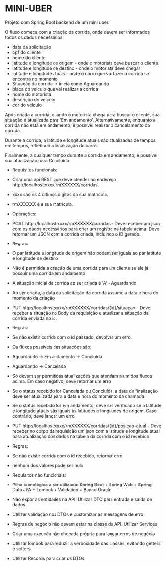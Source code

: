 
# MINI-UBER

Projeto com Spring Boot backend de um mini uber.

O fluxo começa com a criação da corrida, onde devem ser informados todos os dados necessários:
- data da solicitação
- cpf do cliente
- nome do cliente
- latitude e longitude de origem - onde o motorista    deve buscar o cliente
- latitude e longitude de destino - onde o motorista deve chegar
- latitude e longitude atuais - onde o carro que vai fazer a corrida se encontra no momento
- Situação da corrida -> inicia como Aguardando
- placa do veículo que vai realizar a corrida
- nome do motorista
- descrição do veículo
- cor do veículo

Após criada a corrida, quando o motorista chega para buscar o cliente, sua situação é atualizada para 'Em andamento'. Alternativamente, enquanto a corrida não está em andamento, é possível realizar o cancelamento da corrida. 

Durante a corrida, a latitude e longitude atuais são atualizadas de tempos em tempos, refletindo a localização do carro.

Finalmente, a qualquer tempo durante a corrida em andamento, é possível sua atualização para Concluída.

- Requisitos funcionais:

- Criar uma api REST que deve atender no endereço http://localhost:xxxx/rmXXXXXX/corridas. 
- xxxx são os 4 últimos dígitos da sua matrícula. 
- rmXXXXXX é a sua matrícula.


- Operações:
- POST http://localhost:xxxx/rmXXXXXX/corridas - Deve receber um json com os dados necessários para criar um registro na tabela acima. Deve retornar um JSON com a corrida criada, incluindo o ID gerado.

- Regras:
- O par latitude e longitude de origem não podem ser iguais ao par latitute e longitude de destino
- Não é permitida a criação de uma corrida para um cliente se ele já possuir uma corrida em andamento
- A situação inicial da corrida ao ser criada é 'A' - Aguardando
- Ao ser criada, a data da solicitação da corrida assume a data e hora do momento da criação.

- PUT http://localhost:xxxx/rmXXXXXX/corridas/{id}/situacao - Deve receber a situação no Body da requisição e atualizar a situação da corrida enviada no id.

- Regras:
- Se não existir corrida com o id passado, devolver um erro.
- Os fluxos possíveis das situações são: 
- Aguardando -> Em andamento -> Concluída
- Aguardando -> Cancelada
- Só devem ser permitidas atualizações que atendam a um dos fluxos acima. Em caso negativo, deve retornar um erro
- Se o status recebido for Cancelada ou Concluída, a data de finalização deve ser atualizada para a data e hora do momento da chamada
- Se o status recebido for Em andamento, deve ser verificado se a latitude e longitude atuais são iguais às latitudes e longitudes de origem. Caso contrário, deve lançar um erro.


- PUT http://localhost:xxxx/rmXXXXXX/corridas/{id}/posicao-atual - Deve receber no corpo da requisição um json com a latitude e longitude atual para atualização dos dados na tabela da corrida com o id recebido

- Regras:
- Se não existir corrida com o id recebido, retornar erro
- nenhum dos valores pode ser nulo


- Requisitos não funcionais:

- Pilha tecnológica a ser utilizada: Spring Boot + Spring Web + Spring Data JPA + Lombok + Validation + Banco Oracle
- Não expor as entidades na API. Utilizar DTO para entrada e saída de dados
- Utilizar validação nos DTOs e customizar as mensagens de erro
- Regras de negócio não devem estar na classe de API. Utilizar Services
- Criar uma exceção não checada própria para lançar erros de negócio
- Utilizar lombok para reduzir a verbosidade das classes, evitando getters e setters
- Utilizar Records para criar os DTOs

